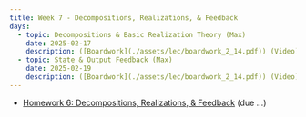 ```yaml
---
title: Week 7 - Decompositions, Realizations, & Feedback
days:
  - topic: Decompositions & Basic Realization Theory (Max)
    date: 2025-02-17
    description: ([Boardwork](./assets/lec/boardwork_2_14.pdf)) (Video) <br /> Reading - LN 11, CD 8.7, 8.7, 9
  - topic: State & Output Feedback (Max)
    date: 2025-02-19
    description: ([Boardwork](./assets/lec/boardwork_2_14.pdf)) (Video) <br /> Reading - LN 12, CD 10.1-10.3
---
```


- [Homework 6: Decompositions, Realizations, & Feedback](./assets/hw/hw3.zip) (due ...)


<a id="Week8"></a>
